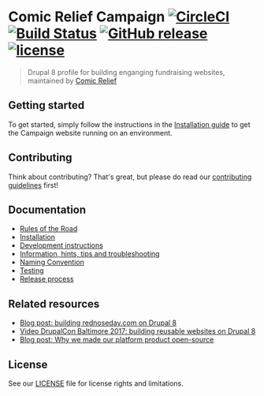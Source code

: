 # Comic Relief Campaign [![CircleCI][circlesvg]][circleurl] [![Build Status][travis-status]][travis-url] [![GitHub release][github-release]][github-release-url] [![license][license]][license-url]
> Drupal 8 profile for building enganging fundraising websites, maintained by [Comic Relief](https://www.comicrelief.com)

## Getting started

To get started, simply follow the instructions in the [Installation guide](docs/install.md) to get the Campaign website running on an environment.

## Contributing

Think about contributing? That's great, but please do read our [contributing guidelines](CONTRIBUTING.md) first!

## Documentation

* [Rules of the Road](docs/rules_of_the_road.md)
* [Installation](docs/install.md)
* [Development instructions](docs/development.md)
* [Information, hints, tips and troubleshooting](docs/troubleshooting.md)
* [Naming Convention](docs/naming-convention.md)
* [Testing](docs/testing.md)
* [Release process](docs/releases.md)

## Related resources
* [Blog post: building rednoseday.com on Drupal 8](https://technology.comicrelief.com/2016/12/21/building-rednoseday-com-on-drupal-8/)
* [Video DrupalCon Baltimore 2017: building reusable websites on Drupal 8](https://technology.comicrelief.com/2017/05/12/drupalcon-baltimore-talk-slides/)
* [Blog post: Why we made our platform product open-source](https://technology.comicrelief.com/2017/07/07/why-we-made-our-platform-product-open-source/)

## License

See our [LICENSE](LICENSE.md) file for license rights and limitations.

[circlesvg]: https://circleci.com/gh/comicrelief/campaign/tree/master.svg?style=svg
[circleurl]: https://circleci.com/gh/comicrelief/campaign/tree/master
[travis-status]: https://travis-ci.org/comicrelief/campaign.svg?branch=develop
[travis-url]: https://travis-ci.org/comicrelief/campaign
[github-release]: https://img.shields.io/github/release/comicrelief/campaign.svg?style=flat-square
[github-release-url]: https://github.com/comicrelief/campaign/releases
[license]: https://img.shields.io/github/license/comicrelief/campaign.svg?style=flat-square
[license-url]: https://github.com/comicrelief/campaign/blob/develop/LICENSE.md
